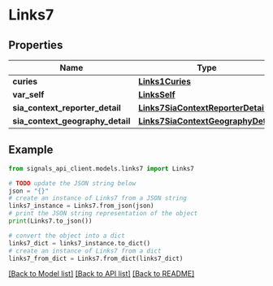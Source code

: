 # Links7


## Properties

Name | Type | Description | Notes
------------ | ------------- | ------------- | -------------
**curies** | [**Links1Curies**](Links1Curies.md) |  | [optional] 
**var_self** | [**LinksSelf**](LinksSelf.md) |  | [optional] 
**sia_context_reporter_detail** | [**Links7SiaContextReporterDetail**](Links7SiaContextReporterDetail.md) |  | [optional] 
**sia_context_geography_detail** | [**Links7SiaContextGeographyDetail**](Links7SiaContextGeographyDetail.md) |  | [optional] 

## Example

```python
from signals_api_client.models.links7 import Links7

# TODO update the JSON string below
json = "{}"
# create an instance of Links7 from a JSON string
links7_instance = Links7.from_json(json)
# print the JSON string representation of the object
print(Links7.to_json())

# convert the object into a dict
links7_dict = links7_instance.to_dict()
# create an instance of Links7 from a dict
links7_from_dict = Links7.from_dict(links7_dict)
```
[[Back to Model list]](../README.md#documentation-for-models) [[Back to API list]](../README.md#documentation-for-api-endpoints) [[Back to README]](../README.md)


